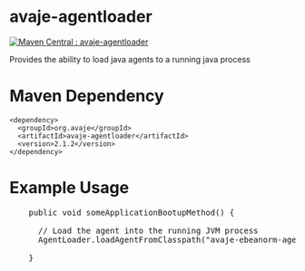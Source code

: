 avaje-agentloader
=================
[![Maven Central : avaje-agentloader](https://maven-badges.herokuapp.com/maven-central/org.avaje/avaje-agentloader/badge.svg)](https://maven-badges.herokuapp.com/maven-central/org.avaje/avaje-agentloader)

Provides the ability to load java agents to a running java process


Maven Dependency
================
    <dependency>
      <groupId>org.avaje</groupId>
      <artifactId>avaje-agentloader</artifactId>
      <version>2.1.2</version>
    </dependency>
    
Example Usage
=============
<pre>
    public void someApplicationBootupMethod() {
    
      // Load the agent into the running JVM process
      AgentLoader.loadAgentFromClasspath("avaje-ebeanorm-agent","debug=1");
      
    }
</pre>
